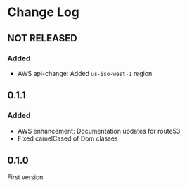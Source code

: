 # Change Log

## NOT RELEASED

### Added

- AWS api-change: Added `us-iso-west-1` region

## 0.1.1

### Added

- AWS enhancement: Documentation updates for route53
- Fixed camelCased of Dom classes

## 0.1.0

First version
